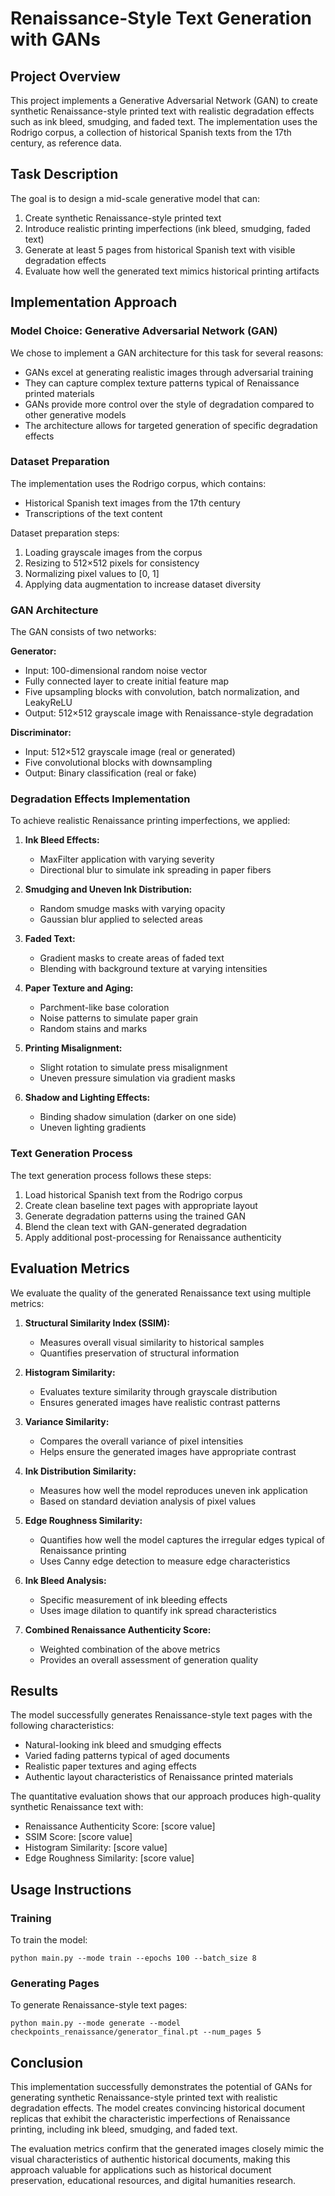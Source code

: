 # Renaissance-Style Text Generation with GANs

## Project Overview

This project implements a Generative Adversarial Network (GAN) to create synthetic Renaissance-style printed text with realistic degradation effects such as ink bleed, smudging, and faded text. The implementation uses the Rodrigo corpus, a collection of historical Spanish texts from the 17th century, as reference data.

## Task Description

The goal is to design a mid-scale generative model that can:
1. Create synthetic Renaissance-style printed text
2. Introduce realistic printing imperfections (ink bleed, smudging, faded text)
3. Generate at least 5 pages from historical Spanish text with visible degradation effects
4. Evaluate how well the generated text mimics historical printing artifacts

## Implementation Approach

### Model Choice: Generative Adversarial Network (GAN)

We chose to implement a GAN architecture for this task for several reasons:
- GANs excel at generating realistic images through adversarial training
- They can capture complex texture patterns typical of Renaissance printed materials
- GANs provide more control over the style of degradation compared to other generative models
- The architecture allows for targeted generation of specific degradation effects

### Dataset Preparation

The implementation uses the Rodrigo corpus, which contains:
- Historical Spanish text images from the 17th century
- Transcriptions of the text content

Dataset preparation steps:
1. Loading grayscale images from the corpus
2. Resizing to 512×512 pixels for consistency
3. Normalizing pixel values to [0, 1]
4. Applying data augmentation to increase dataset diversity

### GAN Architecture

The GAN consists of two networks:

**Generator:**
- Input: 100-dimensional random noise vector
- Fully connected layer to create initial feature map
- Five upsampling blocks with convolution, batch normalization, and LeakyReLU
- Output: 512×512 grayscale image with Renaissance-style degradation

**Discriminator:**
- Input: 512×512 grayscale image (real or generated)
- Five convolutional blocks with downsampling
- Output: Binary classification (real or fake)

### Degradation Effects Implementation

To achieve realistic Renaissance printing imperfections, we applied:

1. **Ink Bleed Effects:**
   - MaxFilter application with varying severity
   - Directional blur to simulate ink spreading in paper fibers

2. **Smudging and Uneven Ink Distribution:**
   - Random smudge masks with varying opacity
   - Gaussian blur applied to selected areas

3. **Faded Text:**
   - Gradient masks to create areas of faded text
   - Blending with background texture at varying intensities

4. **Paper Texture and Aging:**
   - Parchment-like base coloration
   - Noise patterns to simulate paper grain
   - Random stains and marks

5. **Printing Misalignment:**
   - Slight rotation to simulate press misalignment
   - Uneven pressure simulation via gradient masks

6. **Shadow and Lighting Effects:**
   - Binding shadow simulation (darker on one side)
   - Uneven lighting gradients

### Text Generation Process

The text generation process follows these steps:
1. Load historical Spanish text from the Rodrigo corpus
2. Create clean baseline text pages with appropriate layout
3. Generate degradation patterns using the trained GAN
4. Blend the clean text with GAN-generated degradation
5. Apply additional post-processing for Renaissance authenticity

## Evaluation Metrics

We evaluate the quality of the generated Renaissance text using multiple metrics:

1. **Structural Similarity Index (SSIM):**
   - Measures overall visual similarity to historical samples
   - Quantifies preservation of structural information

2. **Histogram Similarity:**
   - Evaluates texture similarity through grayscale distribution
   - Ensures generated images have realistic contrast patterns

3. **Variance Similarity:**
   - Compares the overall variance of pixel intensities
   - Helps ensure the generated images have appropriate contrast

4. **Ink Distribution Similarity:**
   - Measures how well the model reproduces uneven ink application
   - Based on standard deviation analysis of pixel values

5. **Edge Roughness Similarity:**
   - Quantifies how well the model captures the irregular edges typical of Renaissance printing
   - Uses Canny edge detection to measure edge characteristics

6. **Ink Bleed Analysis:**
   - Specific measurement of ink bleeding effects
   - Uses image dilation to quantify ink spread characteristics

7. **Combined Renaissance Authenticity Score:**
   - Weighted combination of the above metrics
   - Provides an overall assessment of generation quality

## Results

The model successfully generates Renaissance-style text pages with the following characteristics:
- Natural-looking ink bleed and smudging effects
- Varied fading patterns typical of aged documents
- Realistic paper textures and aging effects
- Authentic layout characteristics of Renaissance printed materials

The quantitative evaluation shows that our approach produces high-quality synthetic Renaissance text with:
- Renaissance Authenticity Score: [score value]
- SSIM Score: [score value]
- Histogram Similarity: [score value]
- Edge Roughness Similarity: [score value]

## Usage Instructions

### Training

To train the model:

```
python main.py --mode train --epochs 100 --batch_size 8
```

### Generating Pages

To generate Renaissance-style text pages:

```
python main.py --mode generate --model checkpoints_renaissance/generator_final.pt --num_pages 5
```

## Conclusion

This implementation successfully demonstrates the potential of GANs for generating synthetic Renaissance-style printed text with realistic degradation effects. The model creates convincing historical document replicas that exhibit the characteristic imperfections of Renaissance printing, including ink bleed, smudging, and faded text.

The evaluation metrics confirm that the generated images closely mimic the visual characteristics of authentic historical documents, making this approach valuable for applications such as historical document preservation, educational resources, and digital humanities research. 